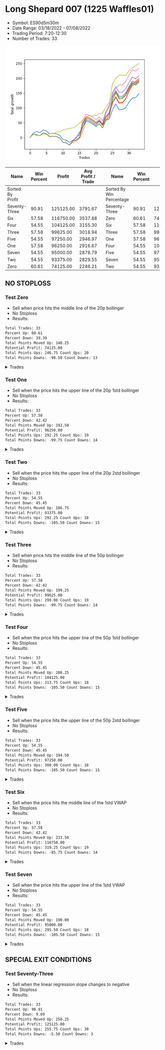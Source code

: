 # Long Shepard 007 (1225 Waffles01) 
- Symbol: ES90d5m30m
- Date Range: 03/18/2022 - 07/08/2022
- Trading Period: 7:20-12:30
- Number of Trades: 33

![Plot](LongShepard007(1225Waffles01)ES90d5m30m.png)

| Name | Win Percent | Profit | Avg Profit / Trade |     | Name | Win Percent | Profit | Avg Profit / Trade |
| ---- | ----------- | ------ | ------------------ | --- | ---- | ----------- | ------ | ------------------ |
| Sorted By <br> Profit | | | | | Sorted By <br> Win Percentage ||||
| Seventy-Three | 90.91 | 125125.00 | 3791.67 |     | Seventy-Three | 90.91 | 125125.00 | 3791.67 |
| Six | 57.58 | 116750.00 | 3537.88 |     | Zero | 60.61 | 74125.00 | 2246.21 |
| Four | 54.55 | 104125.00 | 3155.30 |     | Six | 57.58 | 116750.00 | 3537.88 |
| Three | 57.58 | 99625.00 | 3018.94 |     | Three | 57.58 | 99625.00 | 3018.94 |
| Five | 54.55 | 97250.00 | 2946.97 |     | One | 57.58 | 96250.00 | 2916.67 |
| One | 57.58 | 96250.00 | 2916.67 |     | Four | 54.55 | 104125.00 | 3155.30 |
| Seven | 54.55 | 95000.00 | 2878.79 |     | Five | 54.55 | 97250.00 | 2946.97 |
| Two | 54.55 | 93375.00 | 2829.55 |     | Seven | 54.55 | 95000.00 | 2878.79 |
| Zero | 60.61 | 74125.00 | 2246.21 |     | Two | 54.55 | 93375.00 | 2829.55 |

## NO STOPLOSS

### Test Zero
* Sell when price hits the middle line of the 20p bollinger
* No Stoploss
* Results:
```
Total Trades: 33
Percent Up: 60.61
Percent Down: 39.39
Total Points Moved Up: 148.25
Potential Profit: 74125.00
Total Points Ups: 246.75 Count Ups: 20
Total Points Downs: -98.50 Count Downs: 13
```

<details><summary>Trades</summary>

<code>In: 2022-03-21 10:30:00		Out: 2022-03-21 11:00:15		Total Position Time: 30:15		Total Move Up: 14.25		Total to Date: 14.25</code> <br />
<code>In: 2022-03-21 10:35:00		Out: 2022-03-21 11:00:15		Total Position Time: 25:15		Total Move Up: 6.00		Total to Date: 20.25</code> <br />
<code>In: 2022-03-23 10:55:00		Out: 2022-03-23 11:25:55		Total Position Time: 30:55		Total Move Up: -3.75		Total to Date: 16.50</code> <br />
<code>In: 2022-03-23 11:15:00		Out: 2022-03-23 11:28:15		Total Position Time: 13:15		Total Move Up: 8.50		Total to Date: 25.00</code> <br />
<code>In: 2022-03-30 11:05:00		Out: 2022-03-30 11:35:55		Total Position Time: 30:55		Total Move Up: -3.25		Total to Date: 21.75</code> <br />
<code>In: 2022-03-30 11:35:00		Out: 2022-03-30 12:05:55		Total Position Time: 30:55		Total Move Up: -9.75		Total to Date: 12.00</code> <br />
<code>In: 2022-04-01 09:25:00		Out: 2022-04-01 09:55:55		Total Position Time: 30:55		Total Move Up: 1.75		Total to Date: 13.75</code> <br />
<code>In: 2022-04-01 09:40:00		Out: 2022-04-01 10:10:55		Total Position Time: 30:55		Total Move Up: -1.00		Total to Date: 12.75</code> <br />
<code>In: 2022-04-07 08:20:00		Out: 2022-04-07 08:50:55		Total Position Time: 30:55		Total Move Up: -5.00		Total to Date: 7.75</code> <br />
<code>In: 2022-04-12 11:45:00		Out: 2022-04-12 12:15:55		Total Position Time: 30:55		Total Move Up: -14.50		Total to Date: -6.75</code> <br />
<code>In: 2022-04-14 12:15:00		Out: 2022-04-14 12:45:55		Total Position Time: 30:55		Total Move Up: -2.50		Total to Date: -9.25</code> <br />
<code>In: 2022-04-18 08:55:00		Out: 2022-04-18 09:25:55		Total Position Time: 30:55		Total Move Up: -7.00		Total to Date: -16.25</code> <br />
<code>In: 2022-04-18 09:40:00		Out: 2022-04-18 09:54:40		Total Position Time: 14:40		Total Move Up: 7.25		Total to Date: -9.00</code> <br />
<code>In: 2022-04-20 12:05:00		Out: 2022-04-20 12:24:15		Total Position Time: 19:15		Total Move Up: 7.50		Total to Date: -1.50</code> <br />
<code>In: 2022-04-21 10:20:00		Out: 2022-04-21 10:31:05		Total Position Time: 11:05		Total Move Up: 19.00		Total to Date: 17.50</code> <br />
<code>In: 2022-05-02 11:45:00		Out: 2022-05-02 11:53:35		Total Position Time: 08:35		Total Move Up: 18.75		Total to Date: 36.25</code> <br />
<code>In: 2022-05-11 11:00:00		Out: 2022-05-11 11:18:40		Total Position Time: 18:40		Total Move Up: 24.00		Total to Date: 60.25</code> <br />
<code>In: 2022-05-12 11:00:00		Out: 2022-05-12 11:30:55		Total Position Time: 30:55		Total Move Up: -3.00		Total to Date: 57.25</code> <br />
<code>In: 2022-05-12 11:15:00		Out: 2022-05-12 11:45:55		Total Position Time: 30:55		Total Move Up: -6.50		Total to Date: 50.75</code> <br />
<code>In: 2022-06-08 10:15:00		Out: 2022-06-08 10:45:55		Total Position Time: 30:55		Total Move Up: -8.50		Total to Date: 42.25</code> <br />
<code>In: 2022-06-08 10:40:00		Out: 2022-06-08 11:07:45		Total Position Time: 27:45		Total Move Up: 12.50		Total to Date: 54.75</code> <br />
<code>In: 2022-06-13 07:30:00		Out: 2022-06-13 08:00:55		Total Position Time: 30:55		Total Move Up: -14.00		Total to Date: 40.75</code> <br />
<code>In: 2022-06-14 12:25:00		Out: 2022-06-14 12:30:55		Total Position Time: 05:55		Total Move Up: 17.75		Total to Date: 58.50</code> <br />
<code>In: 2022-06-14 12:30:00		Out: 2022-06-14 12:32:05		Total Position Time: 02:05		Total Move Up: 3.25		Total to Date: 61.75</code> <br />
<code>In: 2022-06-15 11:35:00		Out: 2022-06-15 11:38:10		Total Position Time: 03:10		Total Move Up: 32.00		Total to Date: 93.75</code> <br />
<code>In: 2022-06-15 11:40:00		Out: 2022-06-15 11:41:10		Total Position Time: 01:10		Total Move Up: 19.75		Total to Date: 113.50</code> <br />
<code>In: 2022-06-16 07:20:00		Out: 2022-06-16 07:50:55		Total Position Time: 30:55		Total Move Up: -19.75		Total to Date: 93.75</code> <br />
<code>In: 2022-06-16 11:35:00		Out: 2022-06-16 12:05:55		Total Position Time: 30:55		Total Move Up: 0.75		Total to Date: 94.50</code> <br />
<code>In: 2022-06-16 11:40:00		Out: 2022-06-16 12:09:30		Total Position Time: 29:30		Total Move Up: 6.25		Total to Date: 100.75</code> <br />
<code>In: 2022-06-16 11:55:00		Out: 2022-06-16 12:09:30		Total Position Time: 14:30		Total Move Up: 19.25		Total to Date: 120.00</code> <br />
<code>In: 2022-06-16 12:00:00		Out: 2022-06-16 12:09:30		Total Position Time: 09:30		Total Move Up: 13.00		Total to Date: 133.00</code> <br />
<code>In: 2022-06-16 12:05:00		Out: 2022-06-16 12:09:30		Total Position Time: 04:30		Total Move Up: 2.00		Total to Date: 135.00</code> <br />
<code>In: 2022-06-23 10:05:00		Out: 2022-06-23 10:23:20		Total Position Time: 18:20		Total Move Up: 13.25		Total to Date: 148.25</code> <br />


</details>

### Test One
* Sell when the price hits the upper line of the 20p 1std bollinger
* No Stoploss
* Results:
```
Total Trades: 33
Percent Up: 57.58
Percent Down: 42.42
Total Points Moved Up: 192.50
Potential Profit: 96250.00
Total Points Ups: 292.25 Count Ups: 19
Total Points Downs: -99.75 Count Downs: 14
```

<details><summary>Trades</summary>

<code>In: 2022-03-21 10:30:00		Out: 2022-03-21 11:00:55		Total Position Time: 30:55		Total Move Up: 11.00		Total to Date: 11.00</code> <br />
<code>In: 2022-03-21 10:35:00		Out: 2022-03-21 11:05:55		Total Position Time: 30:55		Total Move Up: -1.25		Total to Date: 9.75</code> <br />
<code>In: 2022-03-23 10:55:00		Out: 2022-03-23 11:25:55		Total Position Time: 30:55		Total Move Up: -3.75		Total to Date: 6.00</code> <br />
<code>In: 2022-03-23 11:15:00		Out: 2022-03-23 11:45:55		Total Position Time: 30:55		Total Move Up: 9.75		Total to Date: 15.75</code> <br />
<code>In: 2022-03-30 11:05:00		Out: 2022-03-30 11:35:55		Total Position Time: 30:55		Total Move Up: -3.25		Total to Date: 12.50</code> <br />
<code>In: 2022-03-30 11:35:00		Out: 2022-03-30 12:05:55		Total Position Time: 30:55		Total Move Up: -9.75		Total to Date: 2.75</code> <br />
<code>In: 2022-04-01 09:25:00		Out: 2022-04-01 09:55:55		Total Position Time: 30:55		Total Move Up: 1.75		Total to Date: 4.50</code> <br />
<code>In: 2022-04-01 09:40:00		Out: 2022-04-01 10:10:55		Total Position Time: 30:55		Total Move Up: -1.00		Total to Date: 3.50</code> <br />
<code>In: 2022-04-07 08:20:00		Out: 2022-04-07 08:50:55		Total Position Time: 30:55		Total Move Up: -5.00		Total to Date: -1.50</code> <br />
<code>In: 2022-04-12 11:45:00		Out: 2022-04-12 12:15:55		Total Position Time: 30:55		Total Move Up: -14.50		Total to Date: -16.00</code> <br />
<code>In: 2022-04-14 12:15:00		Out: 2022-04-14 12:45:55		Total Position Time: 30:55		Total Move Up: -2.50		Total to Date: -18.50</code> <br />
<code>In: 2022-04-18 08:55:00		Out: 2022-04-18 09:25:55		Total Position Time: 30:55		Total Move Up: -7.00		Total to Date: -25.50</code> <br />
<code>In: 2022-04-18 09:40:00		Out: 2022-04-18 10:07:50		Total Position Time: 27:50		Total Move Up: 10.00		Total to Date: -15.50</code> <br />
<code>In: 2022-04-20 12:05:00		Out: 2022-04-20 12:35:55		Total Position Time: 30:55		Total Move Up: 2.75		Total to Date: -12.75</code> <br />
<code>In: 2022-04-21 10:20:00		Out: 2022-04-21 10:50:55		Total Position Time: 30:55		Total Move Up: 8.50		Total to Date: -4.25</code> <br />
<code>In: 2022-05-02 11:45:00		Out: 2022-05-02 12:05:15		Total Position Time: 20:15		Total Move Up: 25.25		Total to Date: 21.00</code> <br />
<code>In: 2022-05-11 11:00:00		Out: 2022-05-11 11:25:45		Total Position Time: 25:45		Total Move Up: 35.00		Total to Date: 56.00</code> <br />
<code>In: 2022-05-12 11:00:00		Out: 2022-05-12 11:30:55		Total Position Time: 30:55		Total Move Up: -3.00		Total to Date: 53.00</code> <br />
<code>In: 2022-05-12 11:15:00		Out: 2022-05-12 11:45:55		Total Position Time: 30:55		Total Move Up: -6.50		Total to Date: 46.50</code> <br />
<code>In: 2022-06-08 10:15:00		Out: 2022-06-08 10:45:55		Total Position Time: 30:55		Total Move Up: -8.50		Total to Date: 38.00</code> <br />
<code>In: 2022-06-08 10:40:00		Out: 2022-06-08 11:10:55		Total Position Time: 30:55		Total Move Up: 9.00		Total to Date: 47.00</code> <br />
<code>In: 2022-06-13 07:30:00		Out: 2022-06-13 08:00:55		Total Position Time: 30:55		Total Move Up: -14.00		Total to Date: 33.00</code> <br />
<code>In: 2022-06-14 12:25:00		Out: 2022-06-14 12:38:10		Total Position Time: 13:10		Total Move Up: 28.25		Total to Date: 61.25</code> <br />
<code>In: 2022-06-14 12:30:00		Out: 2022-06-14 12:38:10		Total Position Time: 08:10		Total Move Up: 14.00		Total to Date: 75.25</code> <br />
<code>In: 2022-06-15 11:35:00		Out: 2022-06-15 11:38:55		Total Position Time: 03:55		Total Move Up: 43.25		Total to Date: 118.50</code> <br />
<code>In: 2022-06-15 11:40:00		Out: 2022-06-15 11:41:10		Total Position Time: 01:10		Total Move Up: 19.75		Total to Date: 138.25</code> <br />
<code>In: 2022-06-16 07:20:00		Out: 2022-06-16 07:50:55		Total Position Time: 30:55		Total Move Up: -19.75		Total to Date: 118.50</code> <br />
<code>In: 2022-06-16 11:35:00		Out: 2022-06-16 12:05:55		Total Position Time: 30:55		Total Move Up: 0.75		Total to Date: 119.25</code> <br />
<code>In: 2022-06-16 11:40:00		Out: 2022-06-16 12:10:55		Total Position Time: 30:55		Total Move Up: 11.25		Total to Date: 130.50</code> <br />
<code>In: 2022-06-16 11:55:00		Out: 2022-06-16 12:20:15		Total Position Time: 25:15		Total Move Up: 25.25		Total to Date: 155.75</code> <br />
<code>In: 2022-06-16 12:00:00		Out: 2022-06-16 12:20:15		Total Position Time: 20:15		Total Move Up: 19.00		Total to Date: 174.75</code> <br />
<code>In: 2022-06-16 12:05:00		Out: 2022-06-16 12:20:15		Total Position Time: 15:15		Total Move Up: 8.00		Total to Date: 182.75</code> <br />
<code>In: 2022-06-23 10:05:00		Out: 2022-06-23 10:35:55		Total Position Time: 30:55		Total Move Up: 9.75		Total to Date: 192.50</code> <br />


</details>

### Test Two
* Sell when the price hits the upper line of the 20p 2std bollinger
* No Stoploss
* Results:
```
Total Trades: 33
Percent Up: 54.55
Percent Down: 45.45
Total Points Moved Up: 186.75
Potential Profit: 93375.00
Total Points Ups: 292.25 Count Ups: 18
Total Points Downs: -105.50 Count Downs: 15
```

<details><summary>Trades</summary>

<code>In: 2022-03-21 10:30:00		Out: 2022-03-21 11:00:55		Total Position Time: 30:55		Total Move Up: 11.00		Total to Date: 11.00</code> <br />
<code>In: 2022-03-21 10:35:00		Out: 2022-03-21 11:05:55		Total Position Time: 30:55		Total Move Up: -1.25		Total to Date: 9.75</code> <br />
<code>In: 2022-03-23 10:55:00		Out: 2022-03-23 11:25:55		Total Position Time: 30:55		Total Move Up: -3.75		Total to Date: 6.00</code> <br />
<code>In: 2022-03-23 11:15:00		Out: 2022-03-23 11:45:55		Total Position Time: 30:55		Total Move Up: 9.75		Total to Date: 15.75</code> <br />
<code>In: 2022-03-30 11:05:00		Out: 2022-03-30 11:35:55		Total Position Time: 30:55		Total Move Up: -3.25		Total to Date: 12.50</code> <br />
<code>In: 2022-03-30 11:35:00		Out: 2022-03-30 12:05:55		Total Position Time: 30:55		Total Move Up: -9.75		Total to Date: 2.75</code> <br />
<code>In: 2022-04-01 09:25:00		Out: 2022-04-01 09:55:55		Total Position Time: 30:55		Total Move Up: 1.75		Total to Date: 4.50</code> <br />
<code>In: 2022-04-01 09:40:00		Out: 2022-04-01 10:10:55		Total Position Time: 30:55		Total Move Up: -1.00		Total to Date: 3.50</code> <br />
<code>In: 2022-04-07 08:20:00		Out: 2022-04-07 08:50:55		Total Position Time: 30:55		Total Move Up: -5.00		Total to Date: -1.50</code> <br />
<code>In: 2022-04-12 11:45:00		Out: 2022-04-12 12:15:55		Total Position Time: 30:55		Total Move Up: -14.50		Total to Date: -16.00</code> <br />
<code>In: 2022-04-14 12:15:00		Out: 2022-04-14 12:45:55		Total Position Time: 30:55		Total Move Up: -2.50		Total to Date: -18.50</code> <br />
<code>In: 2022-04-18 08:55:00		Out: 2022-04-18 09:25:55		Total Position Time: 30:55		Total Move Up: -7.00		Total to Date: -25.50</code> <br />
<code>In: 2022-04-18 09:40:00		Out: 2022-04-18 10:10:25		Total Position Time: 30:25		Total Move Up: 14.00		Total to Date: -11.50</code> <br />
<code>In: 2022-04-20 12:05:00		Out: 2022-04-20 12:35:55		Total Position Time: 30:55		Total Move Up: 2.75		Total to Date: -8.75</code> <br />
<code>In: 2022-04-21 10:20:00		Out: 2022-04-21 10:50:55		Total Position Time: 30:55		Total Move Up: 8.50		Total to Date: -0.25</code> <br />
<code>In: 2022-05-02 11:45:00		Out: 2022-05-02 12:09:40		Total Position Time: 24:40		Total Move Up: 35.75		Total to Date: 35.50</code> <br />
<code>In: 2022-05-11 11:00:00		Out: 2022-05-11 11:30:55		Total Position Time: 30:55		Total Move Up: 19.75		Total to Date: 55.25</code> <br />
<code>In: 2022-05-12 11:00:00		Out: 2022-05-12 11:30:55		Total Position Time: 30:55		Total Move Up: -3.00		Total to Date: 52.25</code> <br />
<code>In: 2022-05-12 11:15:00		Out: 2022-05-12 11:45:55		Total Position Time: 30:55		Total Move Up: -6.50		Total to Date: 45.75</code> <br />
<code>In: 2022-06-08 10:15:00		Out: 2022-06-08 10:45:55		Total Position Time: 30:55		Total Move Up: -8.50		Total to Date: 37.25</code> <br />
<code>In: 2022-06-08 10:40:00		Out: 2022-06-08 11:10:55		Total Position Time: 30:55		Total Move Up: 9.00		Total to Date: 46.25</code> <br />
<code>In: 2022-06-13 07:30:00		Out: 2022-06-13 08:00:55		Total Position Time: 30:55		Total Move Up: -14.00		Total to Date: 32.25</code> <br />
<code>In: 2022-06-14 12:25:00		Out: 2022-06-14 12:46:00		Total Position Time: 21:00		Total Move Up: 25.75		Total to Date: 58.00</code> <br />
<code>In: 2022-06-14 12:30:00		Out: 2022-06-14 12:46:00		Total Position Time: 16:00		Total Move Up: 11.50		Total to Date: 69.50</code> <br />
<code>In: 2022-06-15 11:35:00		Out: 2022-06-15 11:41:00		Total Position Time: 06:00		Total Move Up: 54.75		Total to Date: 124.25</code> <br />
<code>In: 2022-06-15 11:40:00		Out: 2022-06-15 11:41:25		Total Position Time: 01:25		Total Move Up: 26.25		Total to Date: 150.50</code> <br />
<code>In: 2022-06-16 07:20:00		Out: 2022-06-16 07:50:55		Total Position Time: 30:55		Total Move Up: -19.75		Total to Date: 130.75</code> <br />
<code>In: 2022-06-16 11:35:00		Out: 2022-06-16 12:05:55		Total Position Time: 30:55		Total Move Up: 0.75		Total to Date: 131.50</code> <br />
<code>In: 2022-06-16 11:40:00		Out: 2022-06-16 12:10:55		Total Position Time: 30:55		Total Move Up: 11.25		Total to Date: 142.75</code> <br />
<code>In: 2022-06-16 11:55:00		Out: 2022-06-16 12:25:55		Total Position Time: 30:55		Total Move Up: 21.75		Total to Date: 164.50</code> <br />
<code>In: 2022-06-16 12:00:00		Out: 2022-06-16 12:30:55		Total Position Time: 30:55		Total Move Up: 18.25		Total to Date: 182.75</code> <br />
<code>In: 2022-06-16 12:05:00		Out: 2022-06-16 12:35:55		Total Position Time: 30:55		Total Move Up: -5.75		Total to Date: 177.00</code> <br />
<code>In: 2022-06-23 10:05:00		Out: 2022-06-23 10:35:55		Total Position Time: 30:55		Total Move Up: 9.75		Total to Date: 186.75</code> <br />


</details>

### Test Three
* Sell when price hits the middle line of the 50p bollinger
* No Stoploss
* Results:
```
Total Trades: 33
Percent Up: 57.58
Percent Down: 42.42
Total Points Moved Up: 199.25
Potential Profit: 99625.00
Total Points Ups: 299.00 Count Ups: 19
Total Points Downs: -99.75 Count Downs: 14
```

<details><summary>Trades</summary>

<code>In: 2022-03-21 10:30:00		Out: 2022-03-21 11:00:55		Total Position Time: 30:55		Total Move Up: 11.00		Total to Date: 11.00</code> <br />
<code>In: 2022-03-21 10:35:00		Out: 2022-03-21 11:05:55		Total Position Time: 30:55		Total Move Up: -1.25		Total to Date: 9.75</code> <br />
<code>In: 2022-03-23 10:55:00		Out: 2022-03-23 11:25:55		Total Position Time: 30:55		Total Move Up: -3.75		Total to Date: 6.00</code> <br />
<code>In: 2022-03-23 11:15:00		Out: 2022-03-23 11:45:55		Total Position Time: 30:55		Total Move Up: 9.75		Total to Date: 15.75</code> <br />
<code>In: 2022-03-30 11:05:00		Out: 2022-03-30 11:35:55		Total Position Time: 30:55		Total Move Up: -3.25		Total to Date: 12.50</code> <br />
<code>In: 2022-03-30 11:35:00		Out: 2022-03-30 12:05:55		Total Position Time: 30:55		Total Move Up: -9.75		Total to Date: 2.75</code> <br />
<code>In: 2022-04-01 09:25:00		Out: 2022-04-01 09:55:55		Total Position Time: 30:55		Total Move Up: 1.75		Total to Date: 4.50</code> <br />
<code>In: 2022-04-01 09:40:00		Out: 2022-04-01 10:10:55		Total Position Time: 30:55		Total Move Up: -1.00		Total to Date: 3.50</code> <br />
<code>In: 2022-04-07 08:20:00		Out: 2022-04-07 08:50:55		Total Position Time: 30:55		Total Move Up: -5.00		Total to Date: -1.50</code> <br />
<code>In: 2022-04-12 11:45:00		Out: 2022-04-12 12:15:55		Total Position Time: 30:55		Total Move Up: -14.50		Total to Date: -16.00</code> <br />
<code>In: 2022-04-14 12:15:00		Out: 2022-04-14 12:45:55		Total Position Time: 30:55		Total Move Up: -2.50		Total to Date: -18.50</code> <br />
<code>In: 2022-04-18 08:55:00		Out: 2022-04-18 09:25:55		Total Position Time: 30:55		Total Move Up: -7.00		Total to Date: -25.50</code> <br />
<code>In: 2022-04-18 09:40:00		Out: 2022-04-18 10:10:55		Total Position Time: 30:55		Total Move Up: 15.00		Total to Date: -10.50</code> <br />
<code>In: 2022-04-20 12:05:00		Out: 2022-04-20 12:25:50		Total Position Time: 20:50		Total Move Up: 11.00		Total to Date: 0.50</code> <br />
<code>In: 2022-04-21 10:20:00		Out: 2022-04-21 10:50:55		Total Position Time: 30:55		Total Move Up: 8.50		Total to Date: 9.00</code> <br />
<code>In: 2022-05-02 11:45:00		Out: 2022-05-02 12:10:10		Total Position Time: 25:10		Total Move Up: 36.50		Total to Date: 45.50</code> <br />
<code>In: 2022-05-11 11:00:00		Out: 2022-05-11 11:30:55		Total Position Time: 30:55		Total Move Up: 19.75		Total to Date: 65.25</code> <br />
<code>In: 2022-05-12 11:00:00		Out: 2022-05-12 11:30:55		Total Position Time: 30:55		Total Move Up: -3.00		Total to Date: 62.25</code> <br />
<code>In: 2022-05-12 11:15:00		Out: 2022-05-12 11:45:55		Total Position Time: 30:55		Total Move Up: -6.50		Total to Date: 55.75</code> <br />
<code>In: 2022-06-08 10:15:00		Out: 2022-06-08 10:45:55		Total Position Time: 30:55		Total Move Up: -8.50		Total to Date: 47.25</code> <br />
<code>In: 2022-06-08 10:40:00		Out: 2022-06-08 11:10:55		Total Position Time: 30:55		Total Move Up: 9.00		Total to Date: 56.25</code> <br />
<code>In: 2022-06-13 07:30:00		Out: 2022-06-13 08:00:55		Total Position Time: 30:55		Total Move Up: -14.00		Total to Date: 42.25</code> <br />
<code>In: 2022-06-14 12:25:00		Out: 2022-06-14 12:37:55		Total Position Time: 12:55		Total Move Up: 26.00		Total to Date: 68.25</code> <br />
<code>In: 2022-06-14 12:30:00		Out: 2022-06-14 12:37:55		Total Position Time: 07:55		Total Move Up: 11.75		Total to Date: 80.00</code> <br />
<code>In: 2022-06-15 11:35:00		Out: 2022-06-15 11:38:45		Total Position Time: 03:45		Total Move Up: 36.25		Total to Date: 116.25</code> <br />
<code>In: 2022-06-15 11:40:00		Out: 2022-06-15 11:41:10		Total Position Time: 01:10		Total Move Up: 19.75		Total to Date: 136.00</code> <br />
<code>In: 2022-06-16 07:20:00		Out: 2022-06-16 07:50:55		Total Position Time: 30:55		Total Move Up: -19.75		Total to Date: 116.25</code> <br />
<code>In: 2022-06-16 11:35:00		Out: 2022-06-16 12:05:55		Total Position Time: 30:55		Total Move Up: 0.75		Total to Date: 117.00</code> <br />
<code>In: 2022-06-16 11:40:00		Out: 2022-06-16 12:10:20		Total Position Time: 30:20		Total Move Up: 14.25		Total to Date: 131.25</code> <br />
<code>In: 2022-06-16 11:55:00		Out: 2022-06-16 12:10:20		Total Position Time: 15:20		Total Move Up: 27.25		Total to Date: 158.50</code> <br />
<code>In: 2022-06-16 12:00:00		Out: 2022-06-16 12:10:20		Total Position Time: 10:20		Total Move Up: 21.00		Total to Date: 179.50</code> <br />
<code>In: 2022-06-16 12:05:00		Out: 2022-06-16 12:10:20		Total Position Time: 05:20		Total Move Up: 10.00		Total to Date: 189.50</code> <br />
<code>In: 2022-06-23 10:05:00		Out: 2022-06-23 10:35:55		Total Position Time: 30:55		Total Move Up: 9.75		Total to Date: 199.25</code> <br />


</details>

### Test Four
* Sell when the price hits the upper line of the 50p 1std bollinger
* No Stoploss
* Results:
```
Total Trades: 33
Percent Up: 54.55
Percent Down: 45.45
Total Points Moved Up: 208.25
Potential Profit: 104125.00
Total Points Ups: 313.75 Count Ups: 18
Total Points Downs: -105.50 Count Downs: 15
```

<details><summary>Trades</summary>

<code>In: 2022-03-21 10:30:00		Out: 2022-03-21 11:00:55		Total Position Time: 30:55		Total Move Up: 11.00		Total to Date: 11.00</code> <br />
<code>In: 2022-03-21 10:35:00		Out: 2022-03-21 11:05:55		Total Position Time: 30:55		Total Move Up: -1.25		Total to Date: 9.75</code> <br />
<code>In: 2022-03-23 10:55:00		Out: 2022-03-23 11:25:55		Total Position Time: 30:55		Total Move Up: -3.75		Total to Date: 6.00</code> <br />
<code>In: 2022-03-23 11:15:00		Out: 2022-03-23 11:45:55		Total Position Time: 30:55		Total Move Up: 9.75		Total to Date: 15.75</code> <br />
<code>In: 2022-03-30 11:05:00		Out: 2022-03-30 11:35:55		Total Position Time: 30:55		Total Move Up: -3.25		Total to Date: 12.50</code> <br />
<code>In: 2022-03-30 11:35:00		Out: 2022-03-30 12:05:55		Total Position Time: 30:55		Total Move Up: -9.75		Total to Date: 2.75</code> <br />
<code>In: 2022-04-01 09:25:00		Out: 2022-04-01 09:55:55		Total Position Time: 30:55		Total Move Up: 1.75		Total to Date: 4.50</code> <br />
<code>In: 2022-04-01 09:40:00		Out: 2022-04-01 10:10:55		Total Position Time: 30:55		Total Move Up: -1.00		Total to Date: 3.50</code> <br />
<code>In: 2022-04-07 08:20:00		Out: 2022-04-07 08:50:55		Total Position Time: 30:55		Total Move Up: -5.00		Total to Date: -1.50</code> <br />
<code>In: 2022-04-12 11:45:00		Out: 2022-04-12 12:15:55		Total Position Time: 30:55		Total Move Up: -14.50		Total to Date: -16.00</code> <br />
<code>In: 2022-04-14 12:15:00		Out: 2022-04-14 12:45:55		Total Position Time: 30:55		Total Move Up: -2.50		Total to Date: -18.50</code> <br />
<code>In: 2022-04-18 08:55:00		Out: 2022-04-18 09:25:55		Total Position Time: 30:55		Total Move Up: -7.00		Total to Date: -25.50</code> <br />
<code>In: 2022-04-18 09:40:00		Out: 2022-04-18 10:10:55		Total Position Time: 30:55		Total Move Up: 15.00		Total to Date: -10.50</code> <br />
<code>In: 2022-04-20 12:05:00		Out: 2022-04-20 12:35:55		Total Position Time: 30:55		Total Move Up: 2.75		Total to Date: -7.75</code> <br />
<code>In: 2022-04-21 10:20:00		Out: 2022-04-21 10:50:55		Total Position Time: 30:55		Total Move Up: 8.50		Total to Date: 0.75</code> <br />
<code>In: 2022-05-02 11:45:00		Out: 2022-05-02 12:15:55		Total Position Time: 30:55		Total Move Up: 49.00		Total to Date: 49.75</code> <br />
<code>In: 2022-05-11 11:00:00		Out: 2022-05-11 11:30:55		Total Position Time: 30:55		Total Move Up: 19.75		Total to Date: 69.50</code> <br />
<code>In: 2022-05-12 11:00:00		Out: 2022-05-12 11:30:55		Total Position Time: 30:55		Total Move Up: -3.00		Total to Date: 66.50</code> <br />
<code>In: 2022-05-12 11:15:00		Out: 2022-05-12 11:45:55		Total Position Time: 30:55		Total Move Up: -6.50		Total to Date: 60.00</code> <br />
<code>In: 2022-06-08 10:15:00		Out: 2022-06-08 10:45:55		Total Position Time: 30:55		Total Move Up: -8.50		Total to Date: 51.50</code> <br />
<code>In: 2022-06-08 10:40:00		Out: 2022-06-08 11:10:55		Total Position Time: 30:55		Total Move Up: 9.00		Total to Date: 60.50</code> <br />
<code>In: 2022-06-13 07:30:00		Out: 2022-06-13 08:00:55		Total Position Time: 30:55		Total Move Up: -14.00		Total to Date: 46.50</code> <br />
<code>In: 2022-06-14 12:25:00		Out: 2022-06-14 12:42:10		Total Position Time: 17:10		Total Move Up: 36.25		Total to Date: 82.75</code> <br />
<code>In: 2022-06-14 12:30:00		Out: 2022-06-14 12:42:10		Total Position Time: 12:10		Total Move Up: 22.00		Total to Date: 104.75</code> <br />
<code>In: 2022-06-15 11:35:00		Out: 2022-06-15 11:39:00		Total Position Time: 04:00		Total Move Up: 47.50		Total to Date: 152.25</code> <br />
<code>In: 2022-06-15 11:40:00		Out: 2022-06-15 11:41:10		Total Position Time: 01:10		Total Move Up: 19.75		Total to Date: 172.00</code> <br />
<code>In: 2022-06-16 07:20:00		Out: 2022-06-16 07:50:55		Total Position Time: 30:55		Total Move Up: -19.75		Total to Date: 152.25</code> <br />
<code>In: 2022-06-16 11:35:00		Out: 2022-06-16 12:05:55		Total Position Time: 30:55		Total Move Up: 0.75		Total to Date: 153.00</code> <br />
<code>In: 2022-06-16 11:40:00		Out: 2022-06-16 12:10:55		Total Position Time: 30:55		Total Move Up: 11.25		Total to Date: 164.25</code> <br />
<code>In: 2022-06-16 11:55:00		Out: 2022-06-16 12:25:55		Total Position Time: 30:55		Total Move Up: 21.75		Total to Date: 186.00</code> <br />
<code>In: 2022-06-16 12:00:00		Out: 2022-06-16 12:30:55		Total Position Time: 30:55		Total Move Up: 18.25		Total to Date: 204.25</code> <br />
<code>In: 2022-06-16 12:05:00		Out: 2022-06-16 12:35:55		Total Position Time: 30:55		Total Move Up: -5.75		Total to Date: 198.50</code> <br />
<code>In: 2022-06-23 10:05:00		Out: 2022-06-23 10:35:55		Total Position Time: 30:55		Total Move Up: 9.75		Total to Date: 208.25</code> <br />


</details>

### Test Five
* Sell when the price hits the upper line of the 50p 2std bollinger
* No Stoploss
* Results:
```
Total Trades: 33
Percent Up: 54.55
Percent Down: 45.45
Total Points Moved Up: 194.50
Potential Profit: 97250.00
Total Points Ups: 300.00 Count Ups: 18
Total Points Downs: -105.50 Count Downs: 15
```

<details><summary>Trades</summary>

<code>In: 2022-03-21 10:30:00		Out: 2022-03-21 11:00:55		Total Position Time: 30:55		Total Move Up: 11.00		Total to Date: 11.00</code> <br />
<code>In: 2022-03-21 10:35:00		Out: 2022-03-21 11:05:55		Total Position Time: 30:55		Total Move Up: -1.25		Total to Date: 9.75</code> <br />
<code>In: 2022-03-23 10:55:00		Out: 2022-03-23 11:25:55		Total Position Time: 30:55		Total Move Up: -3.75		Total to Date: 6.00</code> <br />
<code>In: 2022-03-23 11:15:00		Out: 2022-03-23 11:45:55		Total Position Time: 30:55		Total Move Up: 9.75		Total to Date: 15.75</code> <br />
<code>In: 2022-03-30 11:05:00		Out: 2022-03-30 11:35:55		Total Position Time: 30:55		Total Move Up: -3.25		Total to Date: 12.50</code> <br />
<code>In: 2022-03-30 11:35:00		Out: 2022-03-30 12:05:55		Total Position Time: 30:55		Total Move Up: -9.75		Total to Date: 2.75</code> <br />
<code>In: 2022-04-01 09:25:00		Out: 2022-04-01 09:55:55		Total Position Time: 30:55		Total Move Up: 1.75		Total to Date: 4.50</code> <br />
<code>In: 2022-04-01 09:40:00		Out: 2022-04-01 10:10:55		Total Position Time: 30:55		Total Move Up: -1.00		Total to Date: 3.50</code> <br />
<code>In: 2022-04-07 08:20:00		Out: 2022-04-07 08:50:55		Total Position Time: 30:55		Total Move Up: -5.00		Total to Date: -1.50</code> <br />
<code>In: 2022-04-12 11:45:00		Out: 2022-04-12 12:15:55		Total Position Time: 30:55		Total Move Up: -14.50		Total to Date: -16.00</code> <br />
<code>In: 2022-04-14 12:15:00		Out: 2022-04-14 12:45:55		Total Position Time: 30:55		Total Move Up: -2.50		Total to Date: -18.50</code> <br />
<code>In: 2022-04-18 08:55:00		Out: 2022-04-18 09:25:55		Total Position Time: 30:55		Total Move Up: -7.00		Total to Date: -25.50</code> <br />
<code>In: 2022-04-18 09:40:00		Out: 2022-04-18 10:10:55		Total Position Time: 30:55		Total Move Up: 15.00		Total to Date: -10.50</code> <br />
<code>In: 2022-04-20 12:05:00		Out: 2022-04-20 12:35:55		Total Position Time: 30:55		Total Move Up: 2.75		Total to Date: -7.75</code> <br />
<code>In: 2022-04-21 10:20:00		Out: 2022-04-21 10:50:55		Total Position Time: 30:55		Total Move Up: 8.50		Total to Date: 0.75</code> <br />
<code>In: 2022-05-02 11:45:00		Out: 2022-05-02 12:15:55		Total Position Time: 30:55		Total Move Up: 49.00		Total to Date: 49.75</code> <br />
<code>In: 2022-05-11 11:00:00		Out: 2022-05-11 11:30:55		Total Position Time: 30:55		Total Move Up: 19.75		Total to Date: 69.50</code> <br />
<code>In: 2022-05-12 11:00:00		Out: 2022-05-12 11:30:55		Total Position Time: 30:55		Total Move Up: -3.00		Total to Date: 66.50</code> <br />
<code>In: 2022-05-12 11:15:00		Out: 2022-05-12 11:45:55		Total Position Time: 30:55		Total Move Up: -6.50		Total to Date: 60.00</code> <br />
<code>In: 2022-06-08 10:15:00		Out: 2022-06-08 10:45:55		Total Position Time: 30:55		Total Move Up: -8.50		Total to Date: 51.50</code> <br />
<code>In: 2022-06-08 10:40:00		Out: 2022-06-08 11:10:55		Total Position Time: 30:55		Total Move Up: 9.00		Total to Date: 60.50</code> <br />
<code>In: 2022-06-13 07:30:00		Out: 2022-06-13 08:00:55		Total Position Time: 30:55		Total Move Up: -14.00		Total to Date: 46.50</code> <br />
<code>In: 2022-06-14 12:25:00		Out: 2022-06-14 12:46:00		Total Position Time: 21:00		Total Move Up: 25.75		Total to Date: 72.25</code> <br />
<code>In: 2022-06-14 12:30:00		Out: 2022-06-14 12:46:00		Total Position Time: 16:00		Total Move Up: 11.50		Total to Date: 83.75</code> <br />
<code>In: 2022-06-15 11:35:00		Out: 2022-06-15 11:41:00		Total Position Time: 06:00		Total Move Up: 54.75		Total to Date: 138.50</code> <br />
<code>In: 2022-06-15 11:40:00		Out: 2022-06-15 11:41:10		Total Position Time: 01:10		Total Move Up: 19.75		Total to Date: 158.25</code> <br />
<code>In: 2022-06-16 07:20:00		Out: 2022-06-16 07:50:55		Total Position Time: 30:55		Total Move Up: -19.75		Total to Date: 138.50</code> <br />
<code>In: 2022-06-16 11:35:00		Out: 2022-06-16 12:05:55		Total Position Time: 30:55		Total Move Up: 0.75		Total to Date: 139.25</code> <br />
<code>In: 2022-06-16 11:40:00		Out: 2022-06-16 12:10:55		Total Position Time: 30:55		Total Move Up: 11.25		Total to Date: 150.50</code> <br />
<code>In: 2022-06-16 11:55:00		Out: 2022-06-16 12:25:55		Total Position Time: 30:55		Total Move Up: 21.75		Total to Date: 172.25</code> <br />
<code>In: 2022-06-16 12:00:00		Out: 2022-06-16 12:30:55		Total Position Time: 30:55		Total Move Up: 18.25		Total to Date: 190.50</code> <br />
<code>In: 2022-06-16 12:05:00		Out: 2022-06-16 12:35:55		Total Position Time: 30:55		Total Move Up: -5.75		Total to Date: 184.75</code> <br />
<code>In: 2022-06-23 10:05:00		Out: 2022-06-23 10:35:55		Total Position Time: 30:55		Total Move Up: 9.75		Total to Date: 194.50</code> <br />


</details>

### Test Six
* Sell when the price hits the middle line of the 1std VWAP
* No Stoploss
* Results:
```
Total Trades: 33
Percent Up: 57.58
Percent Down: 42.42
Total Points Moved Up: 233.50
Potential Profit: 116750.00
Total Points Ups: 319.25 Count Ups: 19
Total Points Downs: -85.75 Count Downs: 14
```

<details><summary>Trades</summary>

<code>In: 2022-03-21 10:30:00		Out: 2022-03-21 11:00:55		Total Position Time: 30:55		Total Move Up: 11.00		Total to Date: 11.00</code> <br />
<code>In: 2022-03-21 10:35:00		Out: 2022-03-21 11:05:55		Total Position Time: 30:55		Total Move Up: -1.25		Total to Date: 9.75</code> <br />
<code>In: 2022-03-23 10:55:00		Out: 2022-03-23 11:25:55		Total Position Time: 30:55		Total Move Up: -3.75		Total to Date: 6.00</code> <br />
<code>In: 2022-03-23 11:15:00		Out: 2022-03-23 11:45:55		Total Position Time: 30:55		Total Move Up: 9.75		Total to Date: 15.75</code> <br />
<code>In: 2022-03-30 11:05:00		Out: 2022-03-30 11:35:55		Total Position Time: 30:55		Total Move Up: -3.25		Total to Date: 12.50</code> <br />
<code>In: 2022-03-30 11:35:00		Out: 2022-03-30 12:05:55		Total Position Time: 30:55		Total Move Up: -9.75		Total to Date: 2.75</code> <br />
<code>In: 2022-04-01 09:25:00		Out: 2022-04-01 09:55:55		Total Position Time: 30:55		Total Move Up: 1.75		Total to Date: 4.50</code> <br />
<code>In: 2022-04-01 09:40:00		Out: 2022-04-01 10:10:55		Total Position Time: 30:55		Total Move Up: -1.00		Total to Date: 3.50</code> <br />
<code>In: 2022-04-07 08:20:00		Out: 2022-04-07 08:50:55		Total Position Time: 30:55		Total Move Up: -5.00		Total to Date: -1.50</code> <br />
<code>In: 2022-04-12 11:45:00		Out: 2022-04-12 12:15:55		Total Position Time: 30:55		Total Move Up: -14.50		Total to Date: -16.00</code> <br />
<code>In: 2022-04-14 12:15:00		Out: 2022-04-14 12:45:55		Total Position Time: 30:55		Total Move Up: -2.50		Total to Date: -18.50</code> <br />
<code>In: 2022-04-18 08:55:00		Out: 2022-04-18 09:25:55		Total Position Time: 30:55		Total Move Up: -7.00		Total to Date: -25.50</code> <br />
<code>In: 2022-04-18 09:40:00		Out: 2022-04-18 10:10:55		Total Position Time: 30:55		Total Move Up: 15.00		Total to Date: -10.50</code> <br />
<code>In: 2022-04-20 12:05:00		Out: 2022-04-20 12:26:10		Total Position Time: 21:10		Total Move Up: 11.75		Total to Date: 1.25</code> <br />
<code>In: 2022-04-21 10:20:00		Out: 2022-04-21 10:50:55		Total Position Time: 30:55		Total Move Up: 8.50		Total to Date: 9.75</code> <br />
<code>In: 2022-05-02 11:45:00		Out: 2022-05-02 12:15:55		Total Position Time: 30:55		Total Move Up: 49.00		Total to Date: 58.75</code> <br />
<code>In: 2022-05-11 11:00:00		Out: 2022-05-11 11:30:55		Total Position Time: 30:55		Total Move Up: 19.75		Total to Date: 78.50</code> <br />
<code>In: 2022-05-12 11:00:00		Out: 2022-05-12 11:30:55		Total Position Time: 30:55		Total Move Up: -3.00		Total to Date: 75.50</code> <br />
<code>In: 2022-05-12 11:15:00		Out: 2022-05-12 11:45:55		Total Position Time: 30:55		Total Move Up: -6.50		Total to Date: 69.00</code> <br />
<code>In: 2022-06-08 10:15:00		Out: 2022-06-08 10:45:55		Total Position Time: 30:55		Total Move Up: -8.50		Total to Date: 60.50</code> <br />
<code>In: 2022-06-08 10:40:00		Out: 2022-06-08 11:10:55		Total Position Time: 30:55		Total Move Up: 9.00		Total to Date: 69.50</code> <br />
<code>In: 2022-06-13 07:30:00		Out: 2022-06-13 08:00:55		Total Position Time: 30:55		Total Move Up: -14.00		Total to Date: 55.50</code> <br />
<code>In: 2022-06-14 12:25:00		Out: 2022-06-14 12:42:00		Total Position Time: 17:00		Total Move Up: 34.25		Total to Date: 89.75</code> <br />
<code>In: 2022-06-14 12:30:00		Out: 2022-06-14 12:42:00		Total Position Time: 12:00		Total Move Up: 20.00		Total to Date: 109.75</code> <br />
<code>In: 2022-06-15 11:35:00		Out: 2022-06-15 11:38:45		Total Position Time: 03:45		Total Move Up: 36.25		Total to Date: 146.00</code> <br />
<code>In: 2022-06-15 11:40:00		Out: 2022-06-15 11:41:10		Total Position Time: 01:10		Total Move Up: 19.75		Total to Date: 165.75</code> <br />
<code>In: 2022-06-16 07:20:00		Out: 2022-06-16 07:26:15		Total Position Time: 06:15		Total Move Up: 11.75		Total to Date: 177.50</code> <br />
<code>In: 2022-06-16 11:35:00		Out: 2022-06-16 12:05:55		Total Position Time: 30:55		Total Move Up: 0.75		Total to Date: 178.25</code> <br />
<code>In: 2022-06-16 11:40:00		Out: 2022-06-16 12:10:55		Total Position Time: 30:55		Total Move Up: 11.25		Total to Date: 189.50</code> <br />
<code>In: 2022-06-16 11:55:00		Out: 2022-06-16 12:25:55		Total Position Time: 30:55		Total Move Up: 21.75		Total to Date: 211.25</code> <br />
<code>In: 2022-06-16 12:00:00		Out: 2022-06-16 12:30:55		Total Position Time: 30:55		Total Move Up: 18.25		Total to Date: 229.50</code> <br />
<code>In: 2022-06-16 12:05:00		Out: 2022-06-16 12:35:55		Total Position Time: 30:55		Total Move Up: -5.75		Total to Date: 223.75</code> <br />
<code>In: 2022-06-23 10:05:00		Out: 2022-06-23 10:35:55		Total Position Time: 30:55		Total Move Up: 9.75		Total to Date: 233.50</code> <br />


</details>

### Test Seven
* Sell when the price hits the upper line of the 1std VWAP
* No Stoploss
* Results:
```
Total Trades: 33
Percent Up: 54.55
Percent Down: 45.45
Total Points Moved Up: 190.00
Potential Profit: 95000.00
Total Points Ups: 295.50 Count Ups: 18
Total Points Downs: -105.50 Count Downs: 15
```

<details><summary>Trades</summary>

<code>In: 2022-03-21 10:30:00		Out: 2022-03-21 11:00:55		Total Position Time: 30:55		Total Move Up: 11.00		Total to Date: 11.00</code> <br />
<code>In: 2022-03-21 10:35:00		Out: 2022-03-21 11:05:55		Total Position Time: 30:55		Total Move Up: -1.25		Total to Date: 9.75</code> <br />
<code>In: 2022-03-23 10:55:00		Out: 2022-03-23 11:25:55		Total Position Time: 30:55		Total Move Up: -3.75		Total to Date: 6.00</code> <br />
<code>In: 2022-03-23 11:15:00		Out: 2022-03-23 11:45:55		Total Position Time: 30:55		Total Move Up: 9.75		Total to Date: 15.75</code> <br />
<code>In: 2022-03-30 11:05:00		Out: 2022-03-30 11:35:55		Total Position Time: 30:55		Total Move Up: -3.25		Total to Date: 12.50</code> <br />
<code>In: 2022-03-30 11:35:00		Out: 2022-03-30 12:05:55		Total Position Time: 30:55		Total Move Up: -9.75		Total to Date: 2.75</code> <br />
<code>In: 2022-04-01 09:25:00		Out: 2022-04-01 09:55:55		Total Position Time: 30:55		Total Move Up: 1.75		Total to Date: 4.50</code> <br />
<code>In: 2022-04-01 09:40:00		Out: 2022-04-01 10:10:55		Total Position Time: 30:55		Total Move Up: -1.00		Total to Date: 3.50</code> <br />
<code>In: 2022-04-07 08:20:00		Out: 2022-04-07 08:50:55		Total Position Time: 30:55		Total Move Up: -5.00		Total to Date: -1.50</code> <br />
<code>In: 2022-04-12 11:45:00		Out: 2022-04-12 12:15:55		Total Position Time: 30:55		Total Move Up: -14.50		Total to Date: -16.00</code> <br />
<code>In: 2022-04-14 12:15:00		Out: 2022-04-14 12:45:55		Total Position Time: 30:55		Total Move Up: -2.50		Total to Date: -18.50</code> <br />
<code>In: 2022-04-18 08:55:00		Out: 2022-04-18 09:25:55		Total Position Time: 30:55		Total Move Up: -7.00		Total to Date: -25.50</code> <br />
<code>In: 2022-04-18 09:40:00		Out: 2022-04-18 10:10:55		Total Position Time: 30:55		Total Move Up: 15.00		Total to Date: -10.50</code> <br />
<code>In: 2022-04-20 12:05:00		Out: 2022-04-20 12:35:55		Total Position Time: 30:55		Total Move Up: 2.75		Total to Date: -7.75</code> <br />
<code>In: 2022-04-21 10:20:00		Out: 2022-04-21 10:50:55		Total Position Time: 30:55		Total Move Up: 8.50		Total to Date: 0.75</code> <br />
<code>In: 2022-05-02 11:45:00		Out: 2022-05-02 12:15:55		Total Position Time: 30:55		Total Move Up: 49.00		Total to Date: 49.75</code> <br />
<code>In: 2022-05-11 11:00:00		Out: 2022-05-11 11:30:55		Total Position Time: 30:55		Total Move Up: 19.75		Total to Date: 69.50</code> <br />
<code>In: 2022-05-12 11:00:00		Out: 2022-05-12 11:30:55		Total Position Time: 30:55		Total Move Up: -3.00		Total to Date: 66.50</code> <br />
<code>In: 2022-05-12 11:15:00		Out: 2022-05-12 11:45:55		Total Position Time: 30:55		Total Move Up: -6.50		Total to Date: 60.00</code> <br />
<code>In: 2022-06-08 10:15:00		Out: 2022-06-08 10:45:55		Total Position Time: 30:55		Total Move Up: -8.50		Total to Date: 51.50</code> <br />
<code>In: 2022-06-08 10:40:00		Out: 2022-06-08 11:10:55		Total Position Time: 30:55		Total Move Up: 9.00		Total to Date: 60.50</code> <br />
<code>In: 2022-06-13 07:30:00		Out: 2022-06-13 08:00:55		Total Position Time: 30:55		Total Move Up: -14.00		Total to Date: 46.50</code> <br />
<code>In: 2022-06-14 12:25:00		Out: 2022-06-14 12:46:00		Total Position Time: 21:00		Total Move Up: 25.75		Total to Date: 72.25</code> <br />
<code>In: 2022-06-14 12:30:00		Out: 2022-06-14 12:46:00		Total Position Time: 16:00		Total Move Up: 11.50		Total to Date: 83.75</code> <br />
<code>In: 2022-06-15 11:35:00		Out: 2022-06-15 11:40:55		Total Position Time: 05:55		Total Move Up: 50.25		Total to Date: 134.00</code> <br />
<code>In: 2022-06-15 11:40:00		Out: 2022-06-15 11:41:10		Total Position Time: 01:10		Total Move Up: 19.75		Total to Date: 153.75</code> <br />
<code>In: 2022-06-16 07:20:00		Out: 2022-06-16 07:50:55		Total Position Time: 30:55		Total Move Up: -19.75		Total to Date: 134.00</code> <br />
<code>In: 2022-06-16 11:35:00		Out: 2022-06-16 12:05:55		Total Position Time: 30:55		Total Move Up: 0.75		Total to Date: 134.75</code> <br />
<code>In: 2022-06-16 11:40:00		Out: 2022-06-16 12:10:55		Total Position Time: 30:55		Total Move Up: 11.25		Total to Date: 146.00</code> <br />
<code>In: 2022-06-16 11:55:00		Out: 2022-06-16 12:25:55		Total Position Time: 30:55		Total Move Up: 21.75		Total to Date: 167.75</code> <br />
<code>In: 2022-06-16 12:00:00		Out: 2022-06-16 12:30:55		Total Position Time: 30:55		Total Move Up: 18.25		Total to Date: 186.00</code> <br />
<code>In: 2022-06-16 12:05:00		Out: 2022-06-16 12:35:55		Total Position Time: 30:55		Total Move Up: -5.75		Total to Date: 180.25</code> <br />
<code>In: 2022-06-23 10:05:00		Out: 2022-06-23 10:35:55		Total Position Time: 30:55		Total Move Up: 9.75		Total to Date: 190.00</code> <br />


</details>

## SPECIAL EXIT CONDITIONS 

### Test Seventy-Three
* Sell when the linear regression slope changes to negative
* No Stoploss
* Results:
```
Total Trades: 33
Percent Up: 90.91
Percent Down: 9.09
Total Points Moved Up: 250.25
Potential Profit: 125125.00
Total Points Ups: 255.75 Count Ups: 30
Total Points Downs: -5.50 Count Downs: 3
```

<details><summary>Trades</summary>

<code>In: 2022-03-21 10:30:00		Out: 2022-03-21 10:40:05		Total Position Time: 10:05		Total Move Up: 10.75		Total to Date: 10.75</code> <br />
<code>In: 2022-03-21 10:35:00		Out: 2022-03-21 10:44:05		Total Position Time: 09:05		Total Move Up: -3.50		Total to Date: 7.25</code> <br />
<code>In: 2022-03-23 10:55:00		Out: 2022-03-23 10:59:05		Total Position Time: 04:05		Total Move Up: 0.00		Total to Date: 7.25</code> <br />
<code>In: 2022-03-23 11:15:00		Out: 2022-03-23 11:25:05		Total Position Time: 10:05		Total Move Up: 3.25		Total to Date: 10.50</code> <br />
<code>In: 2022-03-30 11:05:00		Out: 2022-03-30 11:09:05		Total Position Time: 04:05		Total Move Up: 0.50		Total to Date: 11.00</code> <br />
<code>In: 2022-03-30 11:35:00		Out: 2022-03-30 11:38:05		Total Position Time: 03:05		Total Move Up: 1.50		Total to Date: 12.50</code> <br />
<code>In: 2022-04-01 09:25:00		Out: 2022-04-01 09:28:05		Total Position Time: 03:05		Total Move Up: 0.25		Total to Date: 12.75</code> <br />
<code>In: 2022-04-01 09:40:00		Out: 2022-04-01 09:45:05		Total Position Time: 05:05		Total Move Up: 5.25		Total to Date: 18.00</code> <br />
<code>In: 2022-04-07 08:20:00		Out: 2022-04-07 08:23:05		Total Position Time: 03:05		Total Move Up: 1.50		Total to Date: 19.50</code> <br />
<code>In: 2022-04-12 11:45:00		Out: 2022-04-12 11:50:05		Total Position Time: 05:05		Total Move Up: 5.00		Total to Date: 24.50</code> <br />
<code>In: 2022-04-14 12:15:00		Out: 2022-04-14 12:19:05		Total Position Time: 04:05		Total Move Up: 3.75		Total to Date: 28.25</code> <br />
<code>In: 2022-04-18 08:55:00		Out: 2022-04-18 08:58:05		Total Position Time: 03:05		Total Move Up: 2.75		Total to Date: 31.00</code> <br />
<code>In: 2022-04-18 09:40:00		Out: 2022-04-18 09:43:05		Total Position Time: 03:05		Total Move Up: 1.75		Total to Date: 32.75</code> <br />
<code>In: 2022-04-20 12:05:00		Out: 2022-04-20 12:16:05		Total Position Time: 11:05		Total Move Up: 5.00		Total to Date: 37.75</code> <br />
<code>In: 2022-04-21 10:20:00		Out: 2022-04-21 10:25:05		Total Position Time: 05:05		Total Move Up: 10.25		Total to Date: 48.00</code> <br />
<code>In: 2022-05-02 11:45:00		Out: 2022-05-02 11:49:05		Total Position Time: 04:05		Total Move Up: 10.00		Total to Date: 58.00</code> <br />
<code>In: 2022-05-11 11:00:00		Out: 2022-05-11 11:03:05		Total Position Time: 03:05		Total Move Up: 12.00		Total to Date: 70.00</code> <br />
<code>In: 2022-05-12 11:00:00		Out: 2022-05-12 11:03:05		Total Position Time: 03:05		Total Move Up: 3.50		Total to Date: 73.50</code> <br />
<code>In: 2022-05-12 11:15:00		Out: 2022-05-12 11:18:05		Total Position Time: 03:05		Total Move Up: -1.25		Total to Date: 72.25</code> <br />
<code>In: 2022-06-08 10:15:00		Out: 2022-06-08 10:20:05		Total Position Time: 05:05		Total Move Up: 2.00		Total to Date: 74.25</code> <br />
<code>In: 2022-06-08 10:40:00		Out: 2022-06-08 10:43:05		Total Position Time: 03:05		Total Move Up: 7.00		Total to Date: 81.25</code> <br />
<code>In: 2022-06-13 07:30:00		Out: 2022-06-13 07:34:05		Total Position Time: 04:05		Total Move Up: 1.50		Total to Date: 82.75</code> <br />
<code>In: 2022-06-14 12:25:00		Out: 2022-06-14 12:37:05		Total Position Time: 12:05		Total Move Up: 21.25		Total to Date: 104.00</code> <br />
<code>In: 2022-06-14 12:30:00		Out: 2022-06-14 12:41:05		Total Position Time: 11:05		Total Move Up: 13.50		Total to Date: 117.50</code> <br />
<code>In: 2022-06-15 11:35:00		Out: 2022-06-15 11:49:05		Total Position Time: 14:05		Total Move Up: 64.75		Total to Date: 182.25</code> <br />
<code>In: 2022-06-15 11:40:00		Out: 2022-06-15 11:53:05		Total Position Time: 13:05		Total Move Up: 17.75		Total to Date: 200.00</code> <br />
<code>In: 2022-06-16 07:20:00		Out: 2022-06-16 07:26:05		Total Position Time: 06:05		Total Move Up: 10.75		Total to Date: 210.75</code> <br />
<code>In: 2022-06-16 11:35:00		Out: 2022-06-16 11:39:05		Total Position Time: 04:05		Total Move Up: 0.25		Total to Date: 211.00</code> <br />
<code>In: 2022-06-16 11:40:00		Out: 2022-06-16 11:43:05		Total Position Time: 03:05		Total Move Up: -0.75		Total to Date: 210.25</code> <br />
<code>In: 2022-06-16 11:55:00		Out: 2022-06-16 12:04:05		Total Position Time: 09:05		Total Move Up: 16.00		Total to Date: 226.25</code> <br />
<code>In: 2022-06-16 12:00:00		Out: 2022-06-16 12:08:05		Total Position Time: 08:05		Total Move Up: 9.50		Total to Date: 235.75</code> <br />
<code>In: 2022-06-16 12:05:00		Out: 2022-06-16 12:12:05		Total Position Time: 07:05		Total Move Up: 7.00		Total to Date: 242.75</code> <br />
<code>In: 2022-06-23 10:05:00		Out: 2022-06-23 10:08:05		Total Position Time: 03:05		Total Move Up: 7.50		Total to Date: 250.25</code> <br />


</details>